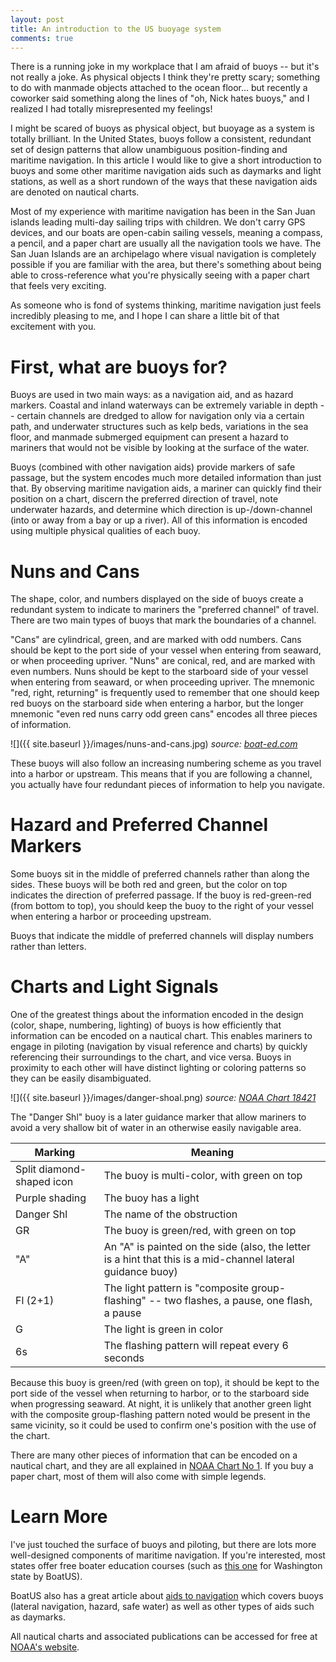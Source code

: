 ```yaml
---
layout: post
title: An introduction to the US buoyage system
comments: true
---
```


There is a running joke in my workplace that I am afraid of buoys -- but it's not really a joke. As physical objects I think they're pretty scary; something to do with manmade objects attached to the ocean floor... but recently a coworker said something along the lines of "oh, Nick hates buoys," and I realized I had totally misrepresented my feelings!

I might be scared of buoys as physical object, but buoyage as a system is totally brilliant. In the United States, buoys follow a consistent, redundant set of design patterns that allow unambiguous position-finding and maritime navigation. In this article I would like to give a short introduction to buoys and some other maritime navigation aids such as daymarks and light stations, as well as a short rundown of the ways that these navigation aids are denoted on nautical charts.

Most of my experience with maritime navigation has been in the San Juan islands leading multi-day sailing trips with children. We don't carry GPS devices, and our boats are open-cabin sailing vessels, meaning a compass, a pencil, and a paper chart are usually all the navigation tools we have. The San Juan Islands are an archipelago where visual navigation is completely possible if you are familiar with the area, but there's something about being able to cross-reference what you're physically seeing with a paper chart that feels very exciting.

As someone who is fond of systems thinking, maritime navigation just feels incredibly pleasing to me, and I hope I can share a little bit of that excitement with you.

# First, what are buoys for?

Buoys are used in two main ways: as a navigation aid, and as hazard markers. Coastal and inland waterways can be extremely variable in depth -- certain channels are dredged to allow for navigation only via a certain path, and underwater structures such as kelp beds, variations in the sea floor, and manmade submerged equipment can present a hazard to mariners that would not be visible by looking at the surface of the water.

Buoys (combined with other navigation aids) provide markers of safe passage, but the system encodes much more detailed information than just that. By observing maritime navigation aids, a mariner can quickly find their position on a chart, discern the preferred direction of travel, note underwater hazards, and determine which direction is up-/down-channel (into or away from a bay or up a river). All of this information is encoded using multiple physical qualities of each buoy.

# Nuns and Cans

The shape, color, and numbers displayed on the side of buoys create a redundant system to indicate to mariners the "preferred channel" of travel. There are two main types of buoys that mark the boundaries of a channel.

"Cans" are cylindrical, green, and are marked with odd numbers. Cans should be kept to the port side of your vessel when entering from seaward, or when proceeding upriver. "Nuns" are conical, red, and are marked with even numbers. Nuns should be kept to the starboard side of your vessel when entering from seaward, or when proceeding upriver. The mnemonic "red, right, returning" is frequently used to remember that one should keep red buoys on the starboard side when entering a harbor, but the longer mnemonic "even red nuns carry odd green cans" encodes all three pieces of information.

![]({{ site.baseurl }}/images/nuns-and-cans.jpg)
*source: [boat-ed.com](https://www.boat-ed.com/nevada/handbook/page/13/U.S.-Aids-to-Navigation-System-ATON/)*

These buoys will also follow an increasing numbering scheme as you travel into a harbor or upstream. This means that if you are following a channel, you actually have four redundant pieces of information to help you navigate.

# Hazard and Preferred Channel Markers

Some buoys sit in the middle of preferred channels rather than along the sides. These buoys will be both red and green, but the color on top indicates the direction of preferred passage. If the buoy is red-green-red (from bottom to top), you should keep the buoy to the right of your vessel when entering a harbor or proceeding upstream.

Buoys that indicate the middle of preferred channels will display numbers rather than letters.

# Charts and Light Signals

One of the greatest things about the information encoded in the design (color, shape, numbering, lighting) of buoys is how efficiently that information can be encoded on a nautical chart. This enables mariners to engage in piloting (navigation by visual reference and charts) by quickly referencing their surroundings to the chart, and vice versa. Buoys in proximity to each other will have distinct lighting or coloring patterns so they can be easily disambiguated.

![]({{ site.baseurl }}/images/danger-shoal.png)
*source: [NOAA Chart 18421](https://www.charts.noaa.gov/OnLineViewer/18421.shtml)*

The "Danger Shl" buoy is a later guidance marker that allow mariners to avoid a very shallow bit of water in an otherwise easily navigable area.

| Marking | Meaning |
| ------- | ------- |
| Split diamond-shaped icon | The buoy is multi-color, with green on top |
| Purple shading | The buoy has a light |
| Danger Shl | The name of the obstruction |
| GR | The buoy is green/red, with green on top |
| "A" | An "A" is painted on the side (also, the letter is a hint that this is a mid-channel lateral guidance buoy) |
| Fl (2+1) | The light pattern is "composite group-flashing" -- two flashes, a pause, one flash, a pause |
| G | The light is green in color |
| 6s | The flashing pattern will repeat every 6 seconds |

Because this buoy is green/red (with green on top), it should be kept to the port side of the vessel when returning to harbor, or to the starboard side when progressing seaward. At night, it is unlikely that another green light with the composite group-flashing pattern noted would be present in the same vicinity, so it could be used to confirm one's position with the use of the chart.

There are many other pieces of information that can be encoded on a nautical chart, and they are all explained in [NOAA Chart No 1](https://nauticalcharts.noaa.gov/publications/docs/us-chart-1/ChartNo1.pdf). If you buy a paper chart, most of them will also come with simple legends.

# Learn More

I've just touched the surface of buoys and piloting, but there are lots more well-designed components of maritime navigation. If you're interested, most states offer free boater education courses (such as [this one](https://www.boatus.org/washington/) for Washington state by BoatUS).

BoatUS also has a great article about [aids to navigation](https://www.boatus.org/study-guide/navigation/aids/) which covers buoys (lateral navigation, hazard, safe water) as well as other types of aids such as daymarks.

All nautical charts and associated publications can be accessed for free at [NOAA's website](https://www.boatus.org/washington/).